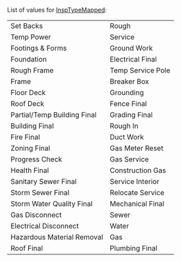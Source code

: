 List of values for [InspTypeMapped](Optional-Inspections-Dataset-Requirements#required):

| | |
| ------ | ------ |
|Set Backs|Rough|
|Temp Power|Service|
|Footings & Forms|Ground Work|
|Foundation|Electrical Final|
|Rough Frame|Temp Service Pole|
|Frame|Breaker Box|
|Floor Deck|Grounding|
|Roof Deck|Fence Final|
|Partial/Temp Building Final|Grading Final|
|Building Final|Rough In|
|Fire Final|Duct Work|
|Zoning Final|Gas Meter Reset|
|Progress Check|Gas Service|
|Health Final|Construction Gas|
|Sanitary Sewer Final|Service Interior|
|Storm Sewer Final|Relocate Service|
|Storm Water Quality Final|Mechanical Final|
|Gas Disconnect|Sewer|
|Electrical Disconnect|Water|
|Hazardous Material Removal|Gas|
|Roof Final|Plumbing Final|
